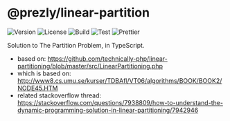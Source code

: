 # @prezly/linear-partition

![Version](https://img.shields.io/npm/v/@prezly/linear-partition)
![License](https://img.shields.io/npm/l/@prezly/linear-partition)
![Build](https://github.com/prezly/slate/workflows/Build/badge.svg)
![Test](https://github.com/prezly/slate/workflows/Test/badge.svg)
![Prettier](https://github.com/prezly/slate/workflows/Prettier/badge.svg)

Solution to The Partition Problem, in TypeScript.

- based on: https://github.com/technically-php/linear-partitioning/blob/master/src/LinearPartitioning.php
- which is based on: http://www8.cs.umu.se/kurser/TDBAfl/VT06/algorithms/BOOK/BOOK2/NODE45.HTM
- related stackoverflow thread: https://stackoverflow.com/questions/7938809/how-to-understand-the-dynamic-programming-solution-in-linear-partitioning/7942946

